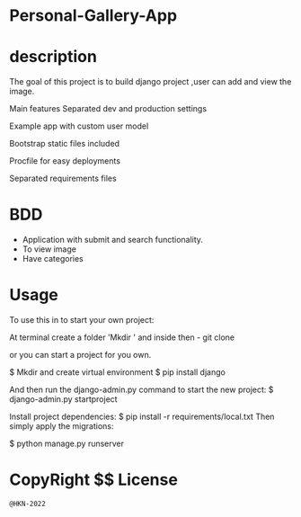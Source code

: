 # Personal-Gallery-App

# description 
The goal of this project is to build django project ,user can add and view the image.

Main features
Separated dev and production settings

Example app with custom user model

Bootstrap static files included

Procfile for easy deployments

Separated requirements files

# BDD
- Application with submit and search functionality.
- To view image
- Have categories

# Usage
To use this in to start your own project:

At terminal create a folder 'Mkdir <folder-name>' and inside then - git clone <url-of-my-repository>

or you can start a project for you own.

$ Mkdir <folder-name> and create virtual environment
$ pip install django
    
And then run the django-admin.py command to start the new project:
$ django-admin.py startproject

Install project dependencies:
$ pip install -r requirements/local.txt
Then simply apply the migrations:



$ python manage.py runserver

# CopyRight $$ License
    @HKN-2022
